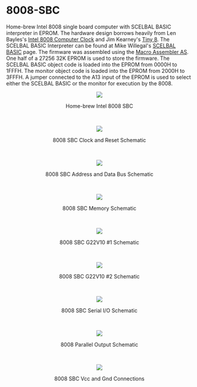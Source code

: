 # 8008-SBC
Home-brew Intel 8008 single board computer with SCELBAL BASIC interpreter in EPROM. The hardware design borrows heavily from Len Bayles's 
[Intel 8008 Computer Clock](http://www.8008chron.com/) and Jim Kearney's [Tiny 8](https://www.jkearney.com/Tiny8demo/). The SCELBAL BASIC Interpreter can be found at Mike Willegal's [SCELBAL BASIC](http://www.willegal.net/scelbi/scelbal.html) page. The firmware was assembled using the [Macro Assembler AS](http://john.ccac.rwth-aachen.de:8000/as/). One half of a 27256 32K EPROM is used to store the firmware. The SCELBAL BASIC object code is loaded into the EPROM from 0000H to 1FFFH. The monitor object code is loaded into the EPROM from 2000H to 3FFFH. A jumper connected to the A13 input of the EPROM is used to select either the SCELBAL BASIC or the monitor for execution by the 8008.
<p align="center"><img src="/images/8008 SBC.JPEG"/>
<p align="center">Home-brew Intel 8008 SBC</p><br>
<p align="center"><img src="/images/8008 SBC Schematic-1.png"/>
<p align="center">8008 SBC Clock and Reset Schematic</p><br>
<p align="center"><img src="/images/8008 SBC Schematic-2.png"/>
<p align="center">8008 SBC Address and Data Bus Schematic</p><br>
<p align="center"><img src="/images/8008 SBC Schematic-3.png"/>
<p align="center">8008 SBC Memory Schematic</p><br>
<p align="center"><img src="/images/8008 SBC Schematic-4.png"/>
<p align="center">8008 SBC G22V10 #1 Schematic</p><br>
<p align="center"><img src="/images/8008 SBC Schematic-5.png"/>
<p align="center">8008 SBC G22V10 #2 Schematic</p><br>
<p align="center"><img src="/images/8008 SBC Schematic-6.png"/>
<p align="center">8008 SBC Serial I/O Schematic</p><br>
<p align="center"><img src="/images/8008 SBC Schematic-7.png"/>
<p align="center">8008 Parallel Output Schematic</p><br>
<p align="center"><img src="/images/8008 SBC Schematic-8.png"/>
<p align="center">8008 SBC Vcc and Gnd Connections</p><br>

